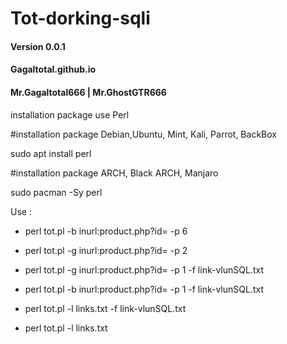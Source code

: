 # Tot-dorking-sqli
#### Version 0.0.1 ####
#### Gagaltotal.github.io ####
#### Mr.Gagaltotal666 | Mr.GhostGTR666 ####

installation package use Perl



#installation package Debian,Ubuntu, Mint, Kali, Parrot, BackBox

sudo apt install perl

#installation package ARCH, Black ARCH, Manjaro

sudo pacman -Sy perl

Use :

- perl tot.pl -b inurl:product.php?id= -p 6

- perl tot.pl -g inurl:product.php?id= -p 2

- perl tot.pl -g inurl:product.php?id= -p 1 -f link-vlunSQL.txt

- perl tot.pl -b inurl:product.php?id= -p 1 -f link-vlunSQL.txt

- perl tot.pl -l links.txt -f link-vlunSQL.txt

- perl tot.pl -l links.txt
